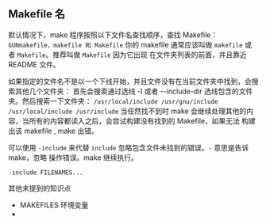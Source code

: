 Makefile 名
-------
默认情况下，make 程序按照以下文件名查找顺序，查找 Makefile：
`GUNmakefile，makefile 和 Makefile`
你的 makefile 通常应该叫做 `makefile` 或者 `Makefile`。推荐叫做 `Makefile` 因为它出现
在文件夹列表的前面，并且靠近 README 文件。

如果指定的文件名不是以一个下线开始，并且文件没有在当前文件夹中找到，会搜索其他几个文件夹：
首先会搜索通过选线 -I 或者 --include-dir 选线包含的文件夹。然后搜索一下文件夹：
`/usr/local/include /usr/gnu/include /usr/local/include /usr/include` 当任然找不到时
make 会继续处理其他的内容，当所有的内容都读入之后，会尝试构建没有找到的 Makefile，如果无法
构建出该 makefile , make 出错。

可以使用 `-include` 来代替 `include` 忽略包含文件未找到的错误。`-` 意思是告诉 make，忽略
操作错误。make 继续执行。

    -include FILENAMES...
    
    
    
    
其他未提到的知识点
+ MAKEFILES 环境变量
+ 